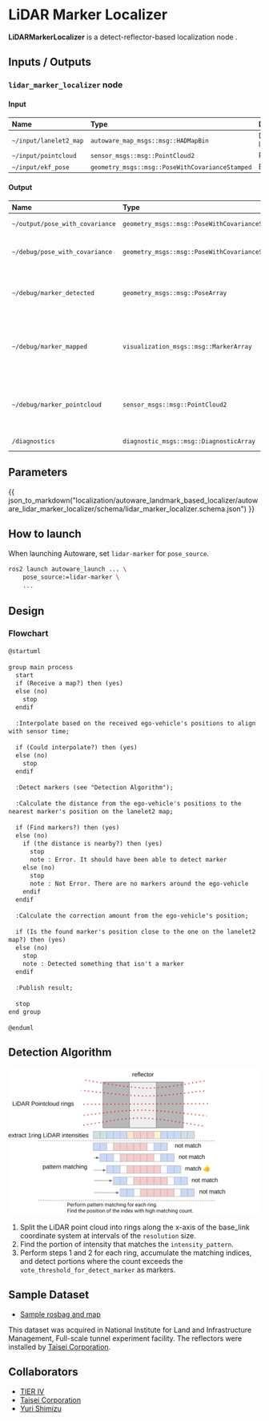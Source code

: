 # LiDAR Marker Localizer

**LiDARMarkerLocalizer** is a detect-reflector-based localization node .

## Inputs / Outputs

### `lidar_marker_localizer` node

#### Input

| Name                   | Type                                            | Description      |
| :--------------------- | :---------------------------------------------- | :--------------- |
| `~/input/lanelet2_map` | `autoware_map_msgs::msg::HADMapBin`             | Data of lanelet2 |
| `~/input/pointcloud`   | `sensor_msgs::msg::PointCloud2`                 | PointCloud       |
| `~/input/ekf_pose`     | `geometry_msgs::msg::PoseWithCovarianceStamped` | EKF Pose         |

#### Output

| Name                            | Type                                            | Description                                                        |
| :------------------------------ | :---------------------------------------------- | :----------------------------------------------------------------- |
| `~/output/pose_with_covariance` | `geometry_msgs::msg::PoseWithCovarianceStamped` | Estimated pose                                                     |
| `~/debug/pose_with_covariance`  | `geometry_msgs::msg::PoseWithCovarianceStamped` | [debug topic] Estimated pose                                       |
| `~/debug/marker_detected`       | `geometry_msgs::msg::PoseArray`                 | [debug topic] Detected marker poses                                |
| `~/debug/marker_mapped`         | `visualization_msgs::msg::MarkerArray`          | [debug topic] Loaded landmarks to visualize in Rviz as thin boards |
| `~/debug/marker_pointcloud`     | `sensor_msgs::msg::PointCloud2`                 | [debug topic] PointCloud of the detected marker                    |
| `/diagnostics`                  | `diagnostic_msgs::msg::DiagnosticArray`         | Diagnostics outputs                                                |

## Parameters

{{ json_to_markdown("localization/autoware_landmark_based_localizer/autoware_lidar_marker_localizer/schema/lidar_marker_localizer.schema.json") }}

## How to launch

When launching Autoware, set `lidar-marker` for `pose_source`.

```bash
ros2 launch autoware_launch ... \
    pose_source:=lidar-marker \
    ...
```

## Design

### Flowchart

```plantuml
@startuml

group main process
  start
  if (Receive a map?) then (yes)
  else (no)
    stop
  endif

  :Interpolate based on the received ego-vehicle's positions to align with sensor time;

  if (Could interpolate?) then (yes)
  else (no)
    stop
  endif

  :Detect markers (see "Detection Algorithm");

  :Calculate the distance from the ego-vehicle's positions to the nearest marker's position on the lanelet2 map;

  if (Find markers?) then (yes)
  else (no)
    if (the distance is nearby?) then (yes)
      stop
      note : Error. It should have been able to detect marker
    else (no)
      stop
      note : Not Error. There are no markers around the ego-vehicle
    endif
  endif

  :Calculate the correction amount from the ego-vehicle's position;

  if (Is the found marker's position close to the one on the lanelet2 map?) then (yes)
  else (no)
    stop
    note : Detected something that isn't a marker
  endif

  :Publish result;

  stop
end group

@enduml

```

## Detection Algorithm

![detection_algorithm](./doc_image/detection_algorithm.png)

1. Split the LiDAR point cloud into rings along the x-axis of the base_link coordinate system at intervals of the `resolution` size.
2. Find the portion of intensity that matches the `intensity_pattern`.
3. Perform steps 1 and 2 for each ring, accumulate the matching indices, and detect portions where the count exceeds the `vote_threshold_for_detect_marker` as markers.

## Sample Dataset

- [Sample rosbag and map](https://drive.google.com/file/d/1FuGKbkWrvL_iKmtb45PO9SZl1vAaJFVG/view?usp=sharing)

This dataset was acquired in National Institute for Land and Infrastructure Management, Full-scale tunnel experiment facility.
The reflectors were installed by [Taisei Corporation](https://www.taisei.co.jp/english/).

## Collaborators

- [TIER IV](https://tier4.jp/en/)
- [Taisei Corporation](https://www.taisei.co.jp/english/)
- [Yuri Shimizu](https://github.com/YuriShimizu824)
